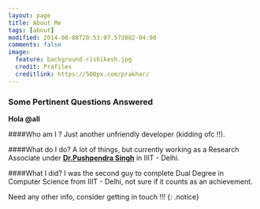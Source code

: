 ```yaml
---
layout: page
title: About Me
tags: [about]
modified: 2014-08-08T20:53:07.573882-04:00
comments: false
image:
  feature: background-rishikesh.jpg
  credit: Prafiles
  creditlink: https://500px.com/prakhar/
---
```


### Some Pertinent Questions Answered

**Hola @all**

####Who am I ?
Just another unfriendly developer (kidding ofc !!). 

####What do I do?
A lot of things, but currently working as a Research Associate under **[Dr.Pushpendra Singh](https://www.iiitd.edu.in/~pushpendra/)** in IIIT - Delhi.

####What I did?
I was the second guy to complete Dual Degree in Computer Science from IIIT - Delhi, not sure if it counts as an achievement.

Need any other info, consider getting in touch !!!
{: .notice}
